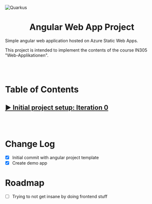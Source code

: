 ![Quarkus](https://d585tldpucybw.cloudfront.net/sfimages/default-source/blogs/templates/angulart2-light-1200x303.png?sfvrsn=4af99b70_4)

<h1 align="center">Angular Web App Project</h1>

Simple angular web application hosted on Azure Static Web Apps.

This project is intended to implement the contents of the course IN305 "Web-Applikationen".

<br>
<br>

# Table of Contents

## [► Initial project setup: Iteration 0](readme-pages/SETUP.md)

<!-- ## [► Run tests](readme-pages/Testing.md) -->

<br>
<br>

# Change Log

- [x] Initial commit with angular project template
- [x] Create demo app

# Roadmap

- [ ] Trying to not get insane by doing frontend stuff
